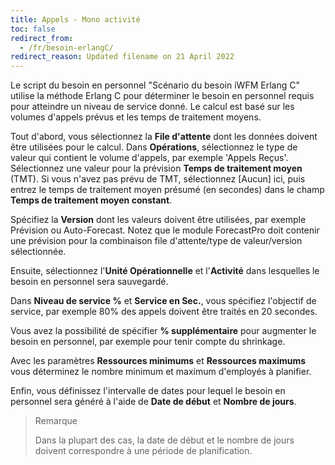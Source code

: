 ```yaml
---
title: Appels - Mono activité
toc: false
redirect_from:
  - /fr/besoin-erlangC/
redirect_reason: Updated filename on 21 April 2022
---
```


Le script du besoin en personnel "Scénario du besoin iWFM Erlang C" utilise la méthode Erlang C pour déterminer le besoin en personnel requis pour atteindre un niveau de service donné. Le calcul est basé sur les volumes d'appels prévus et les temps de traitement moyens.

Tout d'abord, vous sélectionnez la **File d'attente** dont les données doivent être utilisées pour le calcul. Dans **Opérations**, sélectionnez le type de valeur qui contient le volume d'appels, par exemple 'Appels Reçus'. Sélectionnez une valeur pour la prévision **Temps de traitement moyen** (TMT). Si vous n'avez pas prévu de TMT, sélectionnez [Aucun] ici, puis entrez le temps de traitement moyen présumé (en secondes) dans le champ **Temps de traitement moyen constant**.

Spécifiez la **Version** dont les valeurs doivent être utilisées, par exemple Prévision ou Auto-Forecast. Notez que le module ForecastPro doit contenir une prévision pour la combinaison file d'attente/type de valeur/version sélectionnée.

Ensuite, sélectionnez l'**Unité Opérationnelle** et l'**Activité** dans lesquelles le besoin en personnel sera sauvegardé.

Dans **Niveau de service %** et **Service en Sec.**, vous spécifiez l'objectif de service, par exemple 80% des appels doivent être traités en 20 secondes.

Vous avez la possibilité de spécifier **% supplémentaire** pour augmenter le besoin en personnel, par exemple pour tenir compte du shrinkage.

Avec les paramètres **Ressources minimums** et **Ressources maximums** vous déterminez le nombre minimum et maximum d'employés à planifier.

Enfin, vous définissez l'intervalle de dates pour lequel le besoin en personnel sera généré à l'aide de **Date de début** et **Nombre de jours**.

> Remarque
>
> Dans la plupart des cas, la date de début et le nombre de jours doivent correspondre à une période de planification.
